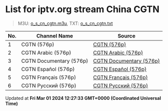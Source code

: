 # List for **iptv.org stream China CGTN**

> M3U: [o_s_cn_cgtn.m3u](/o_s_cn_cgtn.m3u), TXT: [o_s_cn_cgtn.txt](/txt/o_s_cn_cgtn.txt)

| No.  | Channel Name | Source |
| --- | ------------ | --- |
| 1 | CGTN (576p) | [CGTN (576p)](http://223.110.245.149/ott.js.chinamobile.com/PLTV/3/224/3221225917/index.m3u8) |
| 2 | CGTN Arabic (576p) | [CGTN Arabic (576p)](https://news.cgtn.com/resource/live/arabic/cgtn-a.m3u8) |
| 3 | CGTN Documentary (576p) | [CGTN Documentary (576p)](https://news.cgtn.com/resource/live/document/cgtn-doc.m3u8) |
| 4 | CGTN Español (576p) | [CGTN Español (576p)](https://livees.cgtn.com/1000e/prog_index.m3u8) |
| 5 | CGTN Français (576p) | [CGTN Français (576p)](https://news.cgtn.com/resource/live/french/cgtn-f.m3u8) |
| 6 | CGTN Русский (576p) | [CGTN Русский (576p)](https://news.cgtn.com/resource/live/russian/cgtn-r.m3u8) |

Updated at **Fri Mar 01 2024 12:27:33 GMT+0000 (Coordinated Universal Time)**
